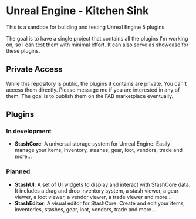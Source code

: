 ﻿# Unreal Engine - Kitchen Sink

This is a sandbox for building and testing Unreal Engine 5 plugins.

The goal is to have a single project that contains all the plugins I'm working on, so I can test them with minimal 
effort.
It can also serve as showcase for these plugins.

## Private Access

While this repository is public, the plugins it contains are private. You can't access them directly. Please message 
me if you are interested in any of them. The goal is to publish them on the FAB marketplace eventually.

## Plugins

### In development
- **StashCore**: A universal storage system for Unreal Engine. Easily manage your items, inventory, stashes, gear, 
  loot, 
  vendors, trade and more...

### Planned
- **StashUI**: A set of UI widgets to display and interact with StashCore data. It includes a drag and drop inventory 
  system, a stash viewer, a gear viewer, a loot viewer, a vendor viewer, a trade viewer and more...
- **StashEditor**: A visual editor for StashCore. Create and edit your items, inventories, stashes, gear, loot, 
  vendors, trade and more...